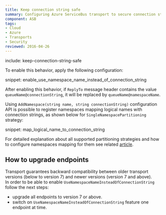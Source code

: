 ```yaml
---
title: Keep connection string safe
summary: Configuring Azure ServiceBus transport to secure connection strings. 
component: ASB
tags:
- Cloud
- Azure
- Transports 
- Security
reviewed: 2016-04-26
---
```


include: keep-connection-string-safe

To enable this behavior, apply the following configuration:

snippet: enable_use_namespace_name_instead_of_connection_string

After enabling this behavior, if `ReplyTo` message header contains the value `queueName@connectionString`, it will be replaced by `queueName@namespaceName`.

Using `AddNamespace(string name, string connectionString)` configuration API is possible to register namespaces mapping logical names with connection strings, as shown below for `SingleNamespacePartitioning` strategy:

snippet: map_logical_name_to_connection_string 

For detailed explanation about all supported partitioning strategies and how to configure namespaces mapping for them see related [article](multiple-namespaces-support.md).

## How to upgrade endpoints

Transport guarantees backward compatibility between older transport versions (below to version 7) and newer versions (version 7 and above).  
In order to be able to enable `UseNamespaceNameInsteadOfConnectionString` follow the next steps:
- upgrade all endpoints to version 7 or above.
- switch on `UseNamespaceNameInsteadOfConnectionString` feature one endpoint at time. 
